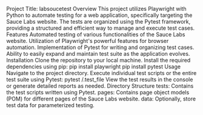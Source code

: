 Project Title: labsoucetest
Overview
This project utilizes Playwright with Python to automate testing for a web application, specifically targeting the Sauce Labs website. The tests are organized using the Pytest framework, providing a structured and efficient way to manage and execute test cases.
Features
Automated testing of various functionalities of the Sauce Labs website.
Utilization of Playwright's powerful features for browser automation.
Implementation of Pytest for writing and organizing test cases.
Ability to easily expand and maintain test suite as the application evolves.
Installation
Clone the repository to your local machine.
Install the required dependencies using pip:
pip install playwright
pip install pytest
Usage
Navigate to the project directory.
Execute individual test scripts or the entire test suite using Pytest:
pytest /.test_file
View the test results in the console or generate detailed reports as needed.
Directory Structure
tests: Contains the test scripts written using Pytest.
pages: Contains page object models (POM) for different pages of the Sauce Labs website.
data: Optionally, store test data for parameterized testing.
